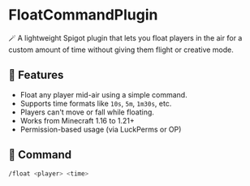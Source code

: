 # FloatCommandPlugin

🪄 A lightweight Spigot plugin that lets you float players in the air for a custom amount of time without giving them flight or creative mode.

## 🧪 Features

- Float any player mid-air using a simple command.
- Supports time formats like `10s`, `5m`, `1m30s`, etc.
- Players can't move or fall while floating.
- Works from Minecraft 1.16 to 1.21+
- Permission-based usage (via LuckPerms or OP)

## 💬 Command

```bash
/float <player> <time>
